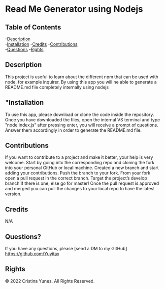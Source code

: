 # Read Me Generator using Nodejs

  ## Table of Contents
-[Description](#description)  
-[Installation](#installation)
-[Credits](#credits)
-[Contributions](#contributions)  
-[Questions](#questions)
-[Rights](#rights) 

  ## Description
   This project is useful to learn about the different npm that can be used with node, for example inquirer. By using this app you will ne able to generate a README.md file completely internally using nodejs
  ## "Installation
   To use this app, please download or clone the code inside the repository. Once you have downloaded the files, open the internal VS terminal and type "node index.js" after pressing enter, you will receive a prompt of questions. Answer them accordingly in order to generate the README.md file.
  ## Contributions
   If you want to contribute to a project and make it better, your help is very welcome. Start by going into the corresponding repo and cloning the fork into your personal GitHub or local machine. Created a new branch and start adding your contributions. Push the branch to your fork. From your fork open a pull request in the correct branch. Target the project’s develop branch if there is one, else go for master! Once the pull request is approved and merged you can pull the changes to your local repo to have the latest version.
  ## Credits
   N/A
  ## Questions?
  If you have any questions, please [send a DM to my GitHub] https://github.com/Yuyitax

  ## Rights 
  © 2022 Cristina Yunes. All Rights Reserved.
